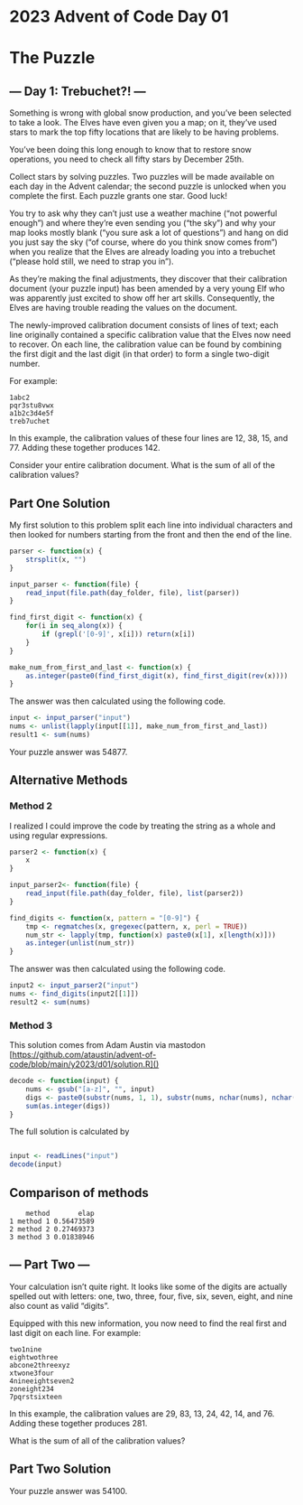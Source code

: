 2023 Advent of Code Day 01
================

# The Puzzle

## — Day 1: Trebuchet?! —

Something is wrong with global snow production, and you’ve been selected
to take a look. The Elves have even given you a map; on it, they’ve used
stars to mark the top fifty locations that are likely to be having
problems.

You’ve been doing this long enough to know that to restore snow
operations, you need to check all fifty stars by December 25th.

Collect stars by solving puzzles. Two puzzles will be made available on
each day in the Advent calendar; the second puzzle is unlocked when you
complete the first. Each puzzle grants one star. Good luck!

You try to ask why they can’t just use a weather machine (“not powerful
enough”) and where they’re even sending you (“the sky”) and why your map
looks mostly blank (“you sure ask a lot of questions”) and hang on did
you just say the sky (“of course, where do you think snow comes from”)
when you realize that the Elves are already loading you into a trebuchet
(“please hold still, we need to strap you in”).

As they’re making the final adjustments, they discover that their
calibration document (your puzzle input) has been amended by a very
young Elf who was apparently just excited to show off her art skills.
Consequently, the Elves are having trouble reading the values on the
document.

The newly-improved calibration document consists of lines of text; each
line originally contained a specific calibration value that the Elves
now need to recover. On each line, the calibration value can be found by
combining the first digit and the last digit (in that order) to form a
single two-digit number.

For example:

    1abc2
    pqr3stu8vwx
    a1b2c3d4e5f
    treb7uchet

In this example, the calibration values of these four lines are 12, 38,
15, and 77. Adding these together produces 142.

Consider your entire calibration document. What is the sum of all of the
calibration values?

## Part One Solution

My first solution to this problem split each line into individual
characters and then looked for numbers starting from the front and then
the end of the line.

``` r
parser <- function(x) {
    strsplit(x, "")
}

input_parser <- function(file) {
    read_input(file.path(day_folder, file), list(parser))
}

find_first_digit <- function(x) {
    for(i in seq_along(x)) {
        if (grepl('[0-9]', x[i])) return(x[i])
    }
}

make_num_from_first_and_last <- function(x) {
    as.integer(paste0(find_first_digit(x), find_first_digit(rev(x))))
}
```

The answer was then calculated using the following code.

``` r
input <- input_parser("input")
nums <- unlist(lapply(input[[1]], make_num_from_first_and_last))
result1 <- sum(nums)
```

Your puzzle answer was 54877.

## Alternative Methods

### Method 2

I realized I could improve the code by treating the string as a whole
and using regular expressions.

``` r
parser2 <- function(x) {
    x
}

input_parser2<- function(file) {
    read_input(file.path(day_folder, file), list(parser2))
}

find_digits <- function(x, pattern = "[0-9]") {
    tmp <- regmatches(x, gregexec(pattern, x, perl = TRUE))
    num_str <- lapply(tmp, function(x) paste0(x[1], x[length(x)]))
    as.integer(unlist(num_str))
}
```

The answer was then calculated using the following code.

``` r
input2 <- input_parser2("input")
nums <- find_digits(input2[[1]])
result2 <- sum(nums)
```

### Method 3

This solution comes from Adam Austin via mastodon
[https://github.com/ataustin/advent-of-code/blob/main/y2023/d01/solution.R]()

``` r
decode <- function(input) {
    nums <- gsub("[a-z]", "", input)
    digs <- paste0(substr(nums, 1, 1), substr(nums, nchar(nums), nchar(nums)))
    sum(as.integer(digs))
}
```

The full solution is calculated by

``` r

input <- readLines("input")
decode(input)
```

## Comparison of methods

        method       elap
    1 method 1 0.56473589
    2 method 2 0.27469373
    3 method 3 0.01838946

## — Part Two —

Your calculation isn’t quite right. It looks like some of the digits are
actually spelled out with letters: one, two, three, four, five, six,
seven, eight, and nine also count as valid “digits”.

Equipped with this new information, you now need to find the real first
and last digit on each line. For example:

    two1nine
    eightwothree
    abcone2threexyz
    xtwone3four
    4nineeightseven2
    zoneight234
    7pqrstsixteen

In this example, the calibration values are 29, 83, 13, 24, 42, 14, and
76. Adding these together produces 281.

What is the sum of all of the calibration values?

## Part Two Solution

Your puzzle answer was 54100.
